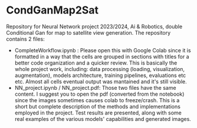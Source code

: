 # CondGanMap2Sat
Repository for Neural Network project 2023/2024, Ai &amp; Robotics, double Conditional Gan for map to satellite view generation.
The repository contains 2 files:
* CompleteWorkflow.ipynb : Please open this with Google Colab since it is formatted in a way that the cells are grouped in sections with titles for a better code organization and a quicker review. This is basically the whole project work, including: data processing (loading, visualization, augmentation), models architecture, training pipelines, evaluations etc etc. Almost all cells eventual output was mantained and it's still visible.
* NN_project.ipynb / NN_project.pdf: Those two files have the same content. I suggest you to open the pdf (converted from the notebook) since the images sometimes causes colab to freeze/crash. This is a short but complete description of the methods and implementations employed in the project. Test results are presented, along with some real examples of the various models' capabilities and generated images.

